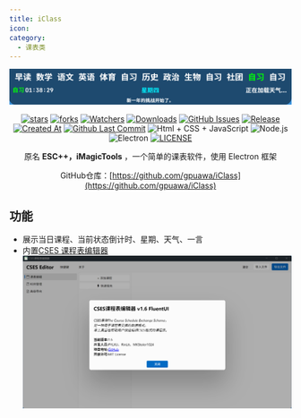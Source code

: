 ```yaml
---
title: iClass
icon: 
category:
  - 课表类
---
```


<div align="center">

![main](images/main.png)

[![stars](https://img.shields.io/github/stars/gpuawa/iClass?label=Stars)](https://github.com/gpuawa/iClass) [![forks](https://img.shields.io/github/forks/gpuawa/iClass?label=Forks)](https://github.com/gpuawa/iClass) [![Watchers](https://img.shields.io/github/watchers/gpuawa/iClass?style=social)](https://github.com/gpuawa/iClass/watchers) [![Downloads](https://img.shields.io/github/downloads/gpuawa/iClass/total?style=social&label=Downloads&logo=github)](https://github.com/gpuawa/iClass/releases/latest) [![GitHub Issues](https://img.shields.io/github/issues-search/gpuawa/iClass?query=is%3Aopen&style=flat&logo=github&label=Issues&color=%233fb950)](https://github.com/gpuawa/iClass/issues) [![Release](https://img.shields.io/github/v/release/gpuawa/iClass?style=flat&color=%233fb950&label=正式版)](https://github.com/gpuawa/iClass/releases/latest)  [![Created At](https://img.shields.io/github/created-at/gpuawa/iClass)](https://github.com/gpuawa/iClass) [![Github Last Commit](https://img.shields.io/github/last-commit/gpuawa/iClass)](https://github.com/gpuawa/iClass/commits/main) ![Html + CSS + JavaScript](https://img.shields.io/badge/HTML%20%2B%20CSS%20%2B%20JavaScript-E34F26?logo=html5&logoColor=white&style=flat) ![Node.js](https://img.shields.io/badge/Node.js-339933?logo=node.js&logoColor=white&style=flat) ![Electron](https://img.shields.io/badge/Electron-47848F?logo=electron&logoColor=white&style=flat) [![LICENSE](https://img.shields.io/badge/License-MIT-red.svg "LICENSE")](https://github.com/gpuawa/iClass/blob/main/LICENSE)

原名 **ESC++，iMagicTools** ，一个简单的课表软件，使用 Electron 框架

GitHub仓库：[https://github.com/gpuawa/iClass](https://github.com/gpuawa/iClass)

</div>

## 功能
- 展示当日课程、当前状态倒计时、星期、天气、一言
- 内置[CSES 课程表编辑器](https://github.com/SmartTeachCN/CsesWebEditor)
  ![editor](images/editor.png)

